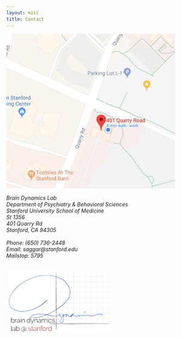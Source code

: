 ```yaml
---
layout: misc
title: Contact
---
```


<a href="https://goo.gl/maps/BVPaV6Mi67R2" target="_blank"><img class="pull-right img-responsive" src="../../images/bdl-campus.png" style="border:1px gray"/></a>

<address>
	Brain Dynamics Lab<br>
	Department of Psychiatry & Behavioral Sciences<br>
    Stanford University School of Medicine<br>
	St 1356<br>  
	401 Quarry Rd<br>
	Stanford, CA 94305<br>
	<br>
	Phone: (650) 736-2448<br>
	Email: saggar<span style="display:none">obfuscate</span>@stanford.edu<br>
	Mailstop: 5795
	<p>&nbsp;<br>
	<img class="pull-left img-responsive" src="../../images/bdl-logo.png" width="280">  
</address>

